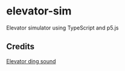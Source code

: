 # elevator-sim
Elevator simulator using TypeScript and p5.js

## Credits
[Elevator ding sound](https://freesound.org/people/tim.kahn/sounds/91926/)

